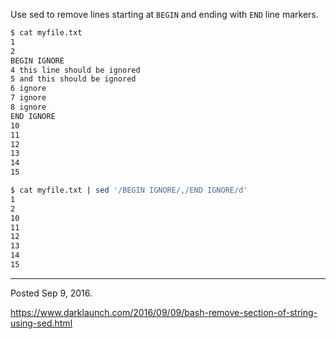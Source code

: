 Use sed to remove lines starting at `BEGIN` and ending with `END` line markers.

```sh
$ cat myfile.txt
1
2
BEGIN IGNORE
4 this line should be ignored
5 and this should be ignored
6 ignore
7 ignore
8 ignore
END IGNORE
10
11
12
13
14
15
```

```sh
$ cat myfile.txt | sed '/BEGIN IGNORE/,/END IGNORE/d'
1
2
10
11
12
13
14
15
```

---

Posted Sep 9, 2016.

https://www.darklaunch.com/2016/09/09/bash-remove-section-of-string-using-sed.html